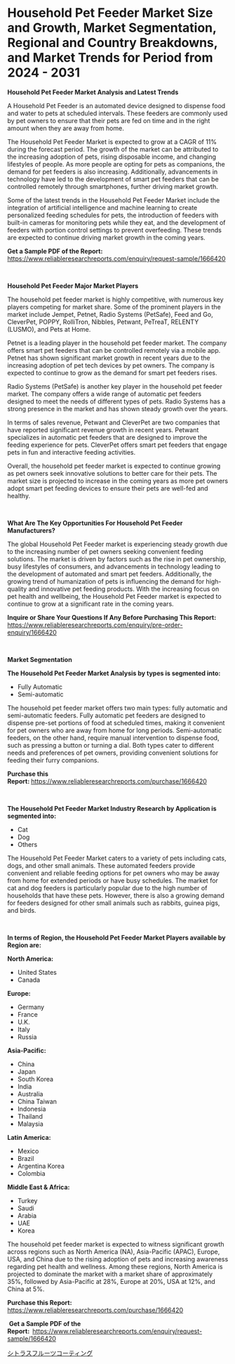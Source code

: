 <p><h1>Household Pet Feeder Market Size and Growth, Market Segmentation, Regional and Country Breakdowns, and Market Trends for Period from 2024 -  2031</h1></p><p><strong>Household Pet Feeder Market Analysis and Latest Trends</strong></p>
<p><p>A Household Pet Feeder is an automated device designed to dispense food and water to pets at scheduled intervals. These feeders are commonly used by pet owners to ensure that their pets are fed on time and in the right amount when they are away from home.</p><p>The Household Pet Feeder Market is expected to grow at a CAGR of 11% during the forecast period. The growth of the market can be attributed to the increasing adoption of pets, rising disposable income, and changing lifestyles of people. As more people are opting for pets as companions, the demand for pet feeders is also increasing. Additionally, advancements in technology have led to the development of smart pet feeders that can be controlled remotely through smartphones, further driving market growth.</p><p>Some of the latest trends in the Household Pet Feeder Market include the integration of artificial intelligence and machine learning to create personalized feeding schedules for pets, the introduction of feeders with built-in cameras for monitoring pets while they eat, and the development of feeders with portion control settings to prevent overfeeding. These trends are expected to continue driving market growth in the coming years.</p></p>
<p><strong>Get a Sample PDF of the Report:&nbsp;</strong> <a href="https://www.reliableresearchreports.com/enquiry/request-sample/1666420">https://www.reliableresearchreports.com/enquiry/request-sample/1666420</a></p>
<p>&nbsp;</p>
<p><strong>Household Pet Feeder Major Market Players</strong></p>
<p><p>The household pet feeder market is highly competitive, with numerous key players competing for market share. Some of the prominent players in the market include Jempet, Petnet, Radio Systems (PetSafe), Feed and Go, CleverPet, POPPY, RolliTron, Nibbles, Petwant, PeTreaT, RELENTY (LUSMO), and Pets at Home.</p><p>Petnet is a leading player in the household pet feeder market. The company offers smart pet feeders that can be controlled remotely via a mobile app. Petnet has shown significant market growth in recent years due to the increasing adoption of pet tech devices by pet owners. The company is expected to continue to grow as the demand for smart pet feeders rises.</p><p>Radio Systems (PetSafe) is another key player in the household pet feeder market. The company offers a wide range of automatic pet feeders designed to meet the needs of different types of pets. Radio Systems has a strong presence in the market and has shown steady growth over the years.</p><p>In terms of sales revenue, Petwant and CleverPet are two companies that have reported significant revenue growth in recent years. Petwant specializes in automatic pet feeders that are designed to improve the feeding experience for pets. CleverPet offers smart pet feeders that engage pets in fun and interactive feeding activities.</p><p>Overall, the household pet feeder market is expected to continue growing as pet owners seek innovative solutions to better care for their pets. The market size is projected to increase in the coming years as more pet owners adopt smart pet feeding devices to ensure their pets are well-fed and healthy.</p></p>
<p>&nbsp;</p>
<p><strong>What Are The Key Opportunities For Household Pet Feeder Manufacturers?</strong></p>
<p><p>The global Household Pet Feeder market is experiencing steady growth due to the increasing number of pet owners seeking convenient feeding solutions. The market is driven by factors such as the rise in pet ownership, busy lifestyles of consumers, and advancements in technology leading to the development of automated and smart pet feeders. Additionally, the growing trend of humanization of pets is influencing the demand for high-quality and innovative pet feeding products. With the increasing focus on pet health and wellbeing, the Household Pet Feeder market is expected to continue to grow at a significant rate in the coming years.</p></p>
<p><strong>Inquire or Share Your Questions If Any Before Purchasing This Report:</strong> <a href="https://www.reliableresearchreports.com/enquiry/pre-order-enquiry/1666420">https://www.reliableresearchreports.com/enquiry/pre-order-enquiry/1666420</a></p>
<p>&nbsp;</p>
<p><strong>Market Segmentation</strong></p>
<p><strong>The Household Pet Feeder Market Analysis by types is segmented into:</strong></p>
<p><ul><li>Fully Automatic</li><li>Semi-automatic</li></ul></p>
<p><p>The household pet feeder market offers two main types: fully automatic and semi-automatic feeders. Fully automatic pet feeders are designed to dispense pre-set portions of food at scheduled times, making it convenient for pet owners who are away from home for long periods. Semi-automatic feeders, on the other hand, require manual intervention to dispense food, such as pressing a button or turning a dial. Both types cater to different needs and preferences of pet owners, providing convenient solutions for feeding their furry companions.</p></p>
<p><strong>Purchase this Report:&nbsp;</strong><a href="https://www.reliableresearchreports.com/purchase/1666420">https://www.reliableresearchreports.com/purchase/1666420</a></p>
<p>&nbsp;</p>
<p><strong>The Household Pet Feeder Market Industry Research by Application is segmented into:</strong></p>
<p><ul><li>Cat</li><li>Dog</li><li>Others</li></ul></p>
<p><p>The Household Pet Feeder Market caters to a variety of pets including cats, dogs, and other small animals. These automated feeders provide convenient and reliable feeding options for pet owners who may be away from home for extended periods or have busy schedules. The market for cat and dog feeders is particularly popular due to the high number of households that have these pets. However, there is also a growing demand for feeders designed for other small animals such as rabbits, guinea pigs, and birds.</p></p>
<p>&nbsp;</p>
<p><strong>In terms of Region, the Household Pet Feeder Market Players available by Region are:</strong></p>
<p>
    <p> <strong> North America: </strong>
        <ul>
            <li>United States</li>
            <li>Canada</li>
        </ul>
        </p> 
    <p> <strong> Europe: </strong>
        <ul>
            <li>Germany</li>
            <li>France</li>
            <li>U.K.</li>
            <li>Italy</li>
            <li>Russia</li>
        </ul>
        </p> 
    <p> <strong> Asia-Pacific: </strong>
        <ul>
            <li>China</li>
            <li>Japan</li>
            <li>South Korea</li>
            <li>India</li>
            <li>Australia</li>
            <li>China Taiwan</li>
            <li>Indonesia</li>
            <li>Thailand</li>
            <li>Malaysia</li>
        </ul>
        </p> 
    <p> <strong> Latin America: </strong>
        <ul>
            <li>Mexico</li>
            <li>Brazil</li>
            <li>Argentina Korea</li>
            <li>Colombia</li>
        </ul>
        </p> 
    <p> <strong> Middle East & Africa: </strong>
        <ul>
            <li>Turkey</li>
            <li>Saudi</li>
            <li>Arabia</li>
            <li>UAE</li>
            <li>Korea</li>
        </ul>
    </p>
    </p>
<p><p>The household pet feeder market is expected to witness significant growth across regions such as North America (NA), Asia-Pacific (APAC), Europe, USA, and China due to the rising adoption of pets and increasing awareness regarding pet health and wellness. Among these regions, North America is projected to dominate the market with a market share of approximately 35%, followed by Asia-Pacific at 28%, Europe at 20%, USA at 12%, and China at 5%.</p></p>
<p><strong>Purchase this Report: </strong><a href="https://www.reliableresearchreports.com/purchase/1666420">https://www.reliableresearchreports.com/purchase/1666420</a></p>
<p>&nbsp;<strong>Get a Sample PDF of the Report:&nbsp;&nbsp;</strong><a href="https://www.reliableresearchreports.com/enquiry/request-sample/1666420">https://www.reliableresearchreports.com/enquiry/request-sample/1666420</a></p>
<p><strong></strong></p>
<p><p><a href="https://github.com/zekaoe592392/Market-Research-Report-List-1/blob/main/32372847178.md">シトラスフルーツコーティング</a></p></p>